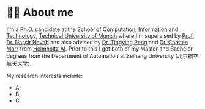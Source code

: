 # 🤵🏻 About me

I'm a Ph.D. candidate at the [School of Computation, Information and Technology](https://www.cit.tum.de/cit/startseite/), [Technical University of Munich](https://www.tum.de/en/) where I'm supervised by [Prof. Dr. Nassir Navab](https://www.professoren.tum.de/en/navab-nassir) and also advised by [Dr. Tingying Peng](https://www.helmholtz.ai/themenmenue/our-research/research-groups/peng-group/index.html) and [Dr. Carsten Marr](https://www.helmholtz-munich.de/en/aih/pi/carsten-marr) from [Helmholtz AI](https://www.helmholtz-munich.de/en). Prior to this I got both of my Master and Bachelor degrees from the Department of Automation at Beihang University (北京航空航天大学).

My research interests include:
* A;
* B;
* C.

